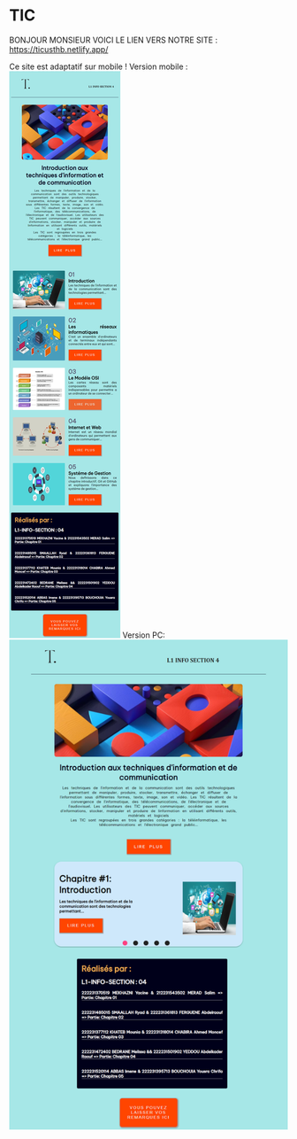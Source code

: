 # TIC

BONJOUR MONSIEUR VOICI LE LIEN VERS NOTRE SITE : https://ticusthb.netlify.app/

Ce site est adaptatif sur mobile !
Version mobile :
![mobile-version](images\capture-1.png)
Version PC:
![pc-version](images\capture-2.png)
